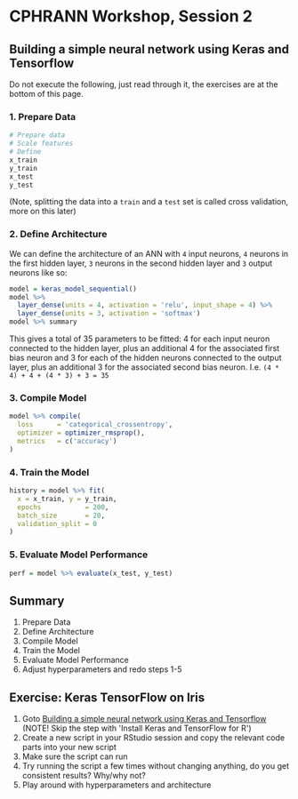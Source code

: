 CPHRANN Workshop, Session 2
================

Building a simple neural network using Keras and Tensorflow
-----------------------------------------------------------

Do not execute the following, just read through it, the exercises are at the bottom of this page.

### 1. Prepare Data

``` r
# Prepare data
# Scale features
# Define
x_train
y_train
x_test
y_test
```

(Note, splitting the data into a `train` and a `test` set is called cross validation, more on this later)

### 2. Define Architecture

We can define the architecture of an ANN with `4` input neurons, `4` neurons in the first hidden layer, `3` neurons in the second hidden layer and `3` output neurons like so:

``` r
model = keras_model_sequential()
model %>% 
  layer_dense(units = 4, activation = 'relu', input_shape = 4) %>% 
  layer_dense(units = 3, activation = 'softmax')
model %>% summary
```

This gives a total of 35 parameters to be fitted: 4 for each input neuron connected to the hidden layer, plus an additional 4 for the associated first bias neuron and 3 for each of the hidden neurons connected to the output layer, plus an additional 3 for the associated second bias neuron. I.e. `(4 * 4) + 4 + (4 * 3) + 3 = 35`

### 3. Compile Model

``` r
model %>% compile(
  loss      = 'categorical_crossentropy',
  optimizer = optimizer_rmsprop(),
  metrics   = c('accuracy')
)
```

### 4. Train the Model

``` r
history = model %>% fit(
  x = x_train, y = y_train,
  epochs           = 200,
  batch_size       = 20,
  validation_split = 0
)
```

### 5. Evaluate Model Performance

``` r
perf = model %>% evaluate(x_test, y_test)
```

Summary
-------

1.  Prepare Data
2.  Define Architecture
3.  Compile Model
4.  Train the Model
5.  Evaluate Model Performance
6.  Adjust hyperparameters and redo steps 1-5

Exercise: Keras TensorFlow on Iris
----------------------------------

1.  Goto [Building a simple neural network using Keras and Tensorflow](https://github.com/leonjessen/keras_tensorflow_on_iris) (NOTE! Skip the step with 'Install Keras and TensorFlow for R')
2.  Create a new script in your RStudio session and copy the relevant code parts into your new script
3.  Make sure the script can run
4.  Try running the script a few times without changing anything, do you get consistent results? Why/why not?
5.  Play around with hyperparameters and architecture
